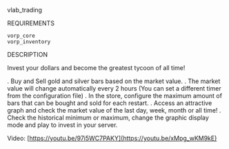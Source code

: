 vlab_trading


REQUIREMENTS

    vorp_core
    vorp_inventory

DESCRIPTION

Invest your dollars and become the greatest tycoon of all time!

. Buy and Sell gold and silver bars based on the market value.
. The market value will change automatically every 2 hours (You can set a different timer from the configuration file)
. In the store, configure the maximum amount of bars that can be bought and sold for each restart.
. Access an attractive graph and check the market value of the last day, week, month or all time!
. Check the historical minimum or maximum, change the graphic display mode and play to invest in your server.

Video: [https://youtu.be/97i5WC7PAKY](https://youtu.be/xMpg_wKM9kE)
